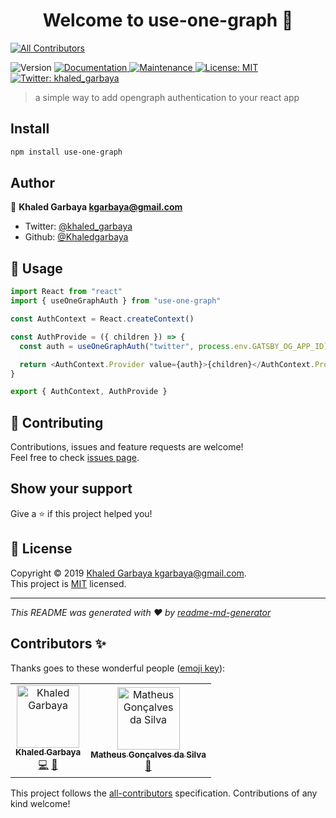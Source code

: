 <h1 align="center">Welcome to use-one-graph 👋</h1>

[![All Contributors](https://img.shields.io/badge/all_contributors--orange.svg?style=flat-square)](#contributors-)

<p>
  <img alt="Version" src="https://img.shields.io/badge/version-1.0.0-blue.svg?cacheSeconds=2592000" />
  <a href="https://github.com/Khaledgarbaya/use-one-graph#readme" target="_blank">
    <img alt="Documentation" src="https://img.shields.io/badge/documentation-yes-brightgreen.svg" />
  </a>
  <a href="https://github.com/Khaledgarbaya/use-one-graph/graphs/commit-activity" target="_blank">
    <img alt="Maintenance" src="https://img.shields.io/badge/Maintained%3F-yes-green.svg" />
  </a>
  <a href="https://github.com/Khaledgarbaya/use-one-graph/blob/master/LICENSE" target="_blank">
    <img alt="License: MIT" src="https://img.shields.io/github/license/Khaledgarbaya/use-one-graph" />
  </a>
  <a href="https://twitter.com/khaled_garbaya" target="_blank">
    <img alt="Twitter: khaled_garbaya" src="https://img.shields.io/twitter/follow/khaled_garbaya.svg?style=social" />
  </a>
</p>

> a simple way to add opengraph authentication to your react app

## Install

```sh
npm install use-one-graph
```

## Author

👤 **Khaled Garbaya <kgarbaya@gmail.com>**

* Twitter: [@khaled_garbaya](https://twitter.com/khaled_garbaya)
* Github: [@Khaledgarbaya](https://github.com/Khaledgarbaya)
## 🚀 Usage

```js
import React from "react"
import { useOneGraphAuth } from "use-one-graph"

const AuthContext = React.createContext()

const AuthProvide = ({ children }) => {
  const auth = useOneGraphAuth("twitter", process.env.GATSBY_OG_APP_ID)

  return <AuthContext.Provider value={auth}>{children}</AuthContext.Provider>
}

export { AuthContext, AuthProvide }
```
## 🤝 Contributing

Contributions, issues and feature requests are welcome!<br />Feel free to check [issues page](https://github.com/Khaledgarbaya/use-one-graph/issues).

## Show your support

Give a ⭐️ if this project helped you!

## 📝 License

Copyright © 2019 [Khaled Garbaya <kgarbaya@gmail.com>](https://github.com/Khaledgarbaya).<br />
This project is [MIT](https://github.com/Khaledgarbaya/use-one-graph/blob/master/LICENSE) licensed.

***
_This README was generated with ❤️ by [readme-md-generator](https://github.com/kefranabg/readme-md-generator)_
## Contributors ✨

Thanks goes to these wonderful people ([emoji key](https://allcontributors.org/docs/en/emoji-key)):

<!-- ALL-CONTRIBUTORS-LIST:START - Do not remove or modify this section -->
<!-- prettier-ignore -->
<table>
  <tr>
    <td align="center"><a href="https://khaledgarbaya.net"><img src="https://avatars1.githubusercontent.com/u/1156093?v=4" width="100px;" alt="Khaled Garbaya"/><br /><sub><b>Khaled Garbaya</b></sub></a><br /><a href="https://github.com/Khaledgarbaya/use-one-graph/commits?author=Khaledgarbaya" title="Code">💻</a> <a href="https://github.com/Khaledgarbaya/use-one-graph/commits?author=Khaledgarbaya" title="Documentation">📖</a></td>
    <td align="center"><a href="https://github.com/PlayMa256"><img src="https://avatars0.githubusercontent.com/u/831308?v=4" width="100px;" alt="Matheus Gonçalves da Silva"/><br /><sub><b>Matheus Gonçalves da Silva</b></sub></a><br /><a href="https://github.com/Khaledgarbaya/use-one-graph/commits?author=PlayMa256" title="Documentation">📖</a></td>
  </tr>
</table>

<!-- ALL-CONTRIBUTORS-LIST:END -->

This project follows the [all-contributors](https://github.com/all-contributors/all-contributors) specification. Contributions of any kind welcome!

